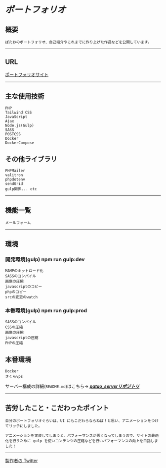 # ***ポートフォリオ***

## 概要
    ぱたおのポートフォリオ、自己紹介やこれまでに作り上げた作品などを公開しています。
---
## URL
[ポートフォリオサイト](https://hoge)

---
## 主な使用技術

    PHP
    Tailwind CSS
    JavaScript
    Ajax
    Node.js(Gulp)
    SASS
    POSTCSS
    Docker
    DockerCompose

## その他ライブラリ

    PHPMailer
    valitron
    phpdotenv
    sendGrid
    gulp関係... etc

___
## 機能一覧

    メールフォーム
___
## 環境
### 開発環境(gulp) npm run gulp:dev

    MAMPのホットロード化
    SASSのコンパイル
    画像の圧縮
    javascriptのコピー
    phpのコピー
    srcの変更のwatch

### 本番環境(gulp) npm run gulp:prod

    SASSのコンパイル
    CSSの圧縮
    画像の圧縮
    javascriptの圧縮
    PHPの圧縮

## 本番環境
    Docker
    さくらvps
サーバー構成の詳細(`README.md`)はこちら-> ***[patao_serverリポジトリ](https://github.com/Patao150205/patao_server)***    
___
## 苦労したこと・こだわったポイント

    自分のポートフォリオぐらいは、UI にもこだわらならねば！と思い、アニメーションをつけてリッチにしました。  

    アニメーションを実装してしまうと、パフォーマンスが悪くなってしまうので、サイトの最適化を行うために gulp を使いコンテンツの圧縮などを行いパフォーマンスの向上を目指しました！
___
[製作者の Twitter](https://twitter.com/Patao_program)
